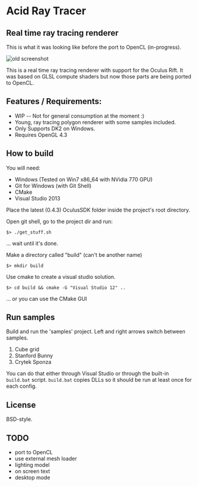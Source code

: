 Acid Ray Tracer
===============

Real time ray tracing renderer
------------------------------

This is what it was looking like before the port to OpenCL (in-progress).

![old screenshot](http://i.imgur.com/iZVTZX4.png)

This is a real time ray tracing renderer with support for the Oculus Rift.
It was based on GLSL compute shaders but now those parts are being ported to OpenCL.


Features / Requirements:
------------------------

* WIP -- Not for general consumption at the moment :)
* Young, ray tracing polygon renderer with some samples included.
* Only Supports DK2 on Windows.
* Requires OpenGL 4.3

How to build
------------

You will need:
* Windows (Tested on Win7 x86_64 with NVidia 770 GPU)
* Git for Windows (with Git Shell)
* CMake
* Visual Studio 2013

Place the latest (0.4.3) OculusSDK folder inside the project's root directory.

Open git shell, go to the project dir and run:

    $> ./get_stuff.sh

... wait until it's done.

 Make a directory called "build" (can't be another name)

    $> mkdir build

Use cmake to create a visual studio solution.

    $> cd build && cmake -G "Visual Studio 12" ..

... or you can use the CMake GUI

Run samples
-----------

Build and run the 'samples' project. Left and right arrows switch between samples.

1. Cube grid
2. Stanford Bunny
3. Crytek Sponza

You can do that either through Visual Studio or through the built-in
`build.bat` script. `build.bat` copies DLLs so it should be run at least once
for each config.

License
-------

BSD-style.

TODO
----

* port to OpenCL
* use external mesh loader
* lighting model
* on screen text
* desktop mode
